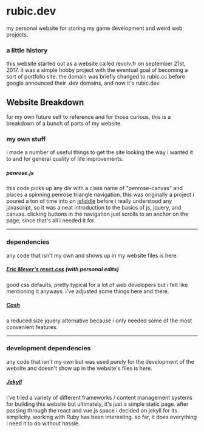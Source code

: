 # rubic.dev
my personal website for storing my game development and weird web projects.

### a little history
this website started out as a website called revolv.fr on september 21st, 2017. it was a simple hobby project with the eventual goal of becoming a sort of portfolio site. the domain was briefly changed to rubic.cc before google announced their .dev domains, and now it's rubic.dev.

## Website Breakdown
for my own future self to reference and for those curious, this is a breakdown of a bunch of parts of my website.

### my own stuff
i made a number of useful things to get the site looking the way i wanted it to and for general quality of life improvements.

##### penrose.js
this code picks up any div with a class name of "penrose-canvas" and places a spinning penrose triangle navigation. this was originally a project i poured a ton of time into on [jsfiddle](https://jsfiddle.net/) before i really understood any javascript, so it was a neat introduction to the basics of js, jquery, and canvas. clicking buttons in the navigation just scrolls to an anchor on the page, since that's all i needed it for.

---

### dependencies
any code that isn't my own and shows up in my website files is here.

##### [Eric Meyer's reset.css](https://meyerweb.com/eric/tools/css/reset/) (with personal edits)
good css defaults, pretty typical for a lot of web developers but i felt like mentioning it anyways. i've adjusted some things here and there.

##### [Cash](https://github.com/kenwheeler/cash)
a reduced size jquery alternative because i only needed some of the most convenient features.

---

### development dependencies
any code that isn't my own but was used purely for the development of the website and doesn't show up in the website's files is here.

##### [Jekyll](https://jekyllrb.com/)
i've tried a variety of different frameworks / content management systems for building this website but ultimately, it's just a simple static page. after passing through the react and vue.js space i decided on jekyll for its simplicity. working with Ruby has been interesting. so far, it does everything i need it to do without hassle.
